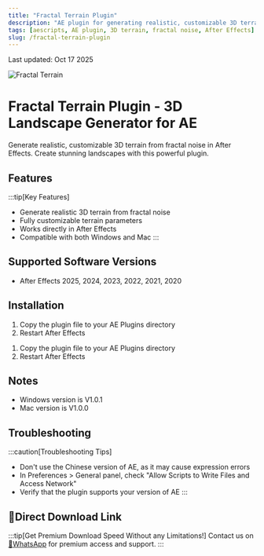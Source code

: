 ```yaml
---
title: "Fractal Terrain Plugin"
description: "AE plugin for generating realistic, customizable 3D terrain from fractal noise. Create stunning landscapes in After Effects with Fractal Terrain V1.0.1."
tags: [aescripts, AE plugin, 3D terrain, fractal noise, After Effects]
slug: /fractal-terrain-plugin
---
```


Last updated: Oct 17 2025

![Fractal Terrain](https://www.gfxcamp.com/wp-content/uploads/2025/10/Fractal-Terrain.jpg)

# Fractal Terrain Plugin - 3D Landscape Generator for AE

Generate realistic, customizable 3D terrain from fractal noise in After Effects. Create stunning landscapes with this powerful plugin.

## Features

:::tip[Key Features]
- Generate realistic 3D terrain from fractal noise
- Fully customizable terrain parameters
- Works directly in After Effects
- Compatible with both Windows and Mac
:::

## Supported Software Versions

- After Effects 2025, 2024, 2023, 2022, 2021, 2020

## Installation

<Tabs>
<TabItem value="win" label="Windows">
  
1. Copy the plugin file to your AE Plugins directory
2. Restart After Effects

</TabItem>
<TabItem value="mac" label="Mac">

1. Copy the plugin file to your AE Plugins directory
2. Restart After Effects

</TabItem>
</Tabs>

## Notes

- Windows version is V1.0.1
- Mac version is V1.0.0

## Troubleshooting

:::caution[Troubleshooting Tips]
- Don't use the Chinese version of AE, as it may cause expression errors
- In Preferences > General panel, check "Allow Scripts to Write Files and Access Network"
- Verify that the plugin supports your version of AE
:::

## 🚀Direct Download Link

:::tip[Get Premium Download Speed Without any Limitations!]
Contact us on [💬WhatsApp](https://wa.me/+8613237610083) for premium  access and support.
:::
